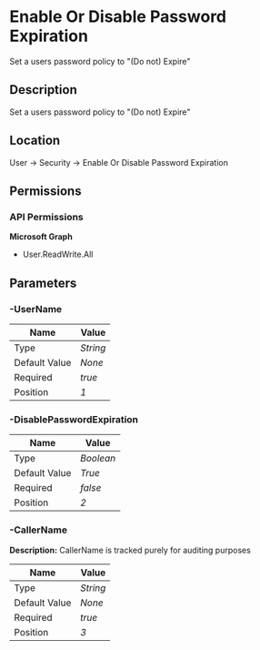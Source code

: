 # Enable Or Disable Password Expiration

Set a users password policy to "(Do not) Expire"

## Description

Set a users password policy to "(Do not) Expire"

## Location

User &rarr; Security &rarr; Enable Or Disable Password Expiration

## Permissions

### API Permissions

**Microsoft Graph**
- User.ReadWrite.All

## Parameters

### -UserName

| Name | Value |
|---|---|
| Type | _String_ |
| Default Value | _None_ |
| Required | _true_ |
| Position | _1_ |

### -DisablePasswordExpiration

| Name | Value |
|---|---|
| Type | _Boolean_ |
| Default Value | _True_ |
| Required | _false_ |
| Position | _2_ |

### -CallerName

**Description:** CallerName is tracked purely for auditing purposes 

| Name | Value |
|---|---|
| Type | _String_ |
| Default Value | _None_ |
| Required | _true_ |
| Position | _3_ |


